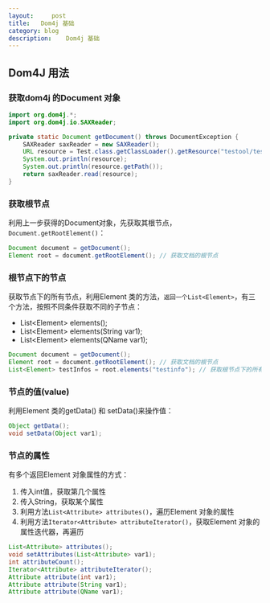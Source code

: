 ```yaml
---
layout:     post
title:   Dom4j 基础
category: blog
description:	Dom4j 基础 
---
```


## Dom4J 用法 ##

### 获取dom4j 的Document 对象

```java
import org.dom4j.*;
import org.dom4j.io.SAXReader;

private static Document getDocument() throws DocumentException {
    SAXReader saxReader = new SAXReader();
    URL resource = Test.class.getClassLoader().getResource("testool/testool.xml");
    System.out.println(resource);
    System.out.println(resource.getPath());
    return saxReader.read(resource);
}
```

### 获取根节点

利用上一步获得的Document对象，先获取其根节点，`Document.getRootElement()`：

```java
Document document = getDocument();
Element root = document.getRootElement(); // 获取文档的根节点
```

### 根节点下的节点

获取节点下的所有节点，利用Element 类的方法，`返回一个List<Element>`，有三个方法，按照不同条件获取不同的子节点：

- List\<Element\> elements();
- List\<Element\> elements(String var1);
- List\<Element\> elements(QName var1);

```java
Document document = getDocument();
Element root = document.getRootElement(); // 获取文档的根节点
List<Element> testInfos = root.elements("testinfo"); // 获取根节点下的所有<testinfo> 节点
```

### 节点的值(value)

利用Element 类的getData() 和 setData()来操作值：

```java
Object getData();
void setData(Object var1);
```

### 节点的属性

有多个返回Element 对象属性的方式：

1. 传入int值，获取第几个属性
2. 传入String，获取某个属性
3. 利用方法`List<Attribute> attributes()`，遍历Element 对象的属性
4. 利用方法`Iterator<Attribute> attributeIterator()`，获取Element 对象的属性迭代器，再遍历

```java
List<Attribute> attributes();
void setAttributes(List<Attribute> var1);
int attributeCount();
Iterator<Attribute> attributeIterator();
Attribute attribute(int var1);
Attribute attribute(String var1);
Attribute attribute(QName var1);
```

